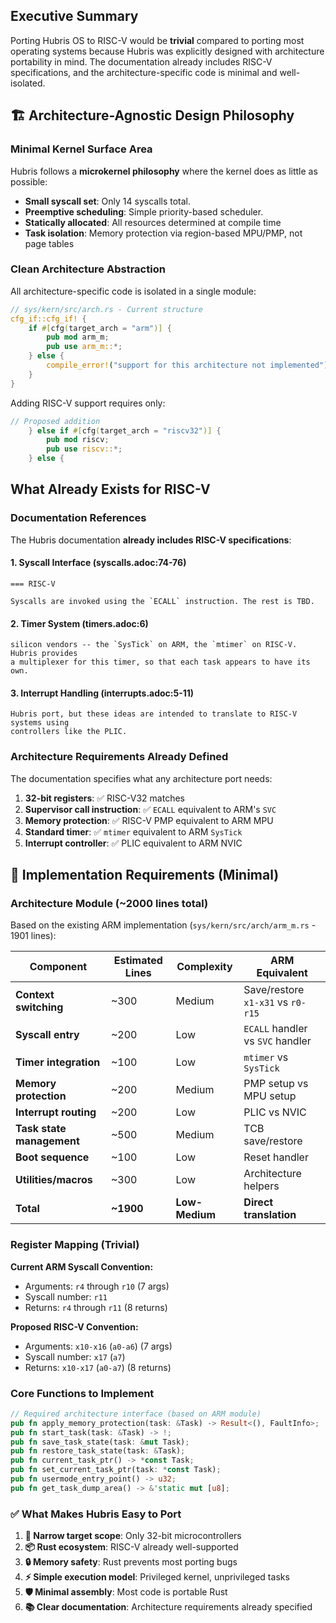 ## Executive Summary

Porting Hubris OS to RISC-V would be **trivial** compared to porting most operating systems because Hubris was explicitly designed with architecture portability in mind. The documentation already includes RISC-V specifications, and the architecture-specific code is minimal and well-isolated.

## 🏗️ Architecture-Agnostic Design Philosophy

### Minimal Kernel Surface Area
Hubris follows a **microkernel philosophy** where the kernel does as little as possible:

- **Small syscall set**: Only 14 syscalls total.
- **Preemptive scheduling**: Simple priority-based scheduler.
- **Statically allocated**: All resources determined at compile time
- **Task isolation**: Memory protection via region-based MPU/PMP, not page tables

### Clean Architecture Abstraction

All architecture-specific code is isolated in a single module:

```rust
// sys/kern/src/arch.rs - Current structure
cfg_if::cfg_if! {
    if #[cfg(target_arch = "arm")] {
        pub mod arm_m;
        pub use arm_m::*;
    } else {
        compile_error!("support for this architecture not implemented");
    }
}
```

Adding RISC-V support requires only:

```rust
// Proposed addition
    } else if #[cfg(target_arch = "riscv32")] {
        pub mod riscv;
        pub use riscv::*;
    } else {
```

## What Already Exists for RISC-V

### Documentation References

The Hubris documentation **already includes RISC-V specifications**:

#### 1. **Syscall Interface** (syscalls.adoc:74-76)
```
=== RISC-V

Syscalls are invoked using the `ECALL` instruction. The rest is TBD.
```

#### 2. **Timer System** (timers.adoc:6)
```
silicon vendors -- the `SysTick` on ARM, the `mtimer` on RISC-V. Hubris provides
a multiplexer for this timer, so that each task appears to have its own.
```

#### 3. **Interrupt Handling** (interrupts.adoc:5-11)
```
Hubris port, but these ideas are intended to translate to RISC-V systems using
controllers like the PLIC.
```

### Architecture Requirements Already Defined

The documentation specifies what any architecture port needs:

1. **32-bit registers**: ✅ RISC-V32 matches
2. **Supervisor call instruction**: ✅ `ECALL` equivalent to ARM's `SVC`
3. **Memory protection**: ✅ RISC-V PMP equivalent to ARM MPU
4. **Standard timer**: ✅ `mtimer` equivalent to ARM `SysTick`
5. **Interrupt controller**: ✅ PLIC equivalent to ARM NVIC

## 🔧 Implementation Requirements (Minimal)

### Architecture Module (~2000 lines total)

Based on the existing ARM implementation (`sys/kern/src/arch/arm_m.rs` - 1901 lines):

| Component | Estimated Lines | Complexity | ARM Equivalent |
|-----------|----------------|------------|----------------|
| **Context switching** | ~300 | Medium | Save/restore `x1-x31` vs `r0-r15` |
| **Syscall entry** | ~200 | Low | `ECALL` handler vs `SVC` handler |
| **Timer integration** | ~100 | Low | `mtimer` vs `SysTick` |
| **Memory protection** | ~200 | Medium | PMP setup vs MPU setup |
| **Interrupt routing** | ~200 | Low | PLIC vs NVIC |
| **Task state management** | ~500 | Medium | TCB save/restore |
| **Boot sequence** | ~100 | Low | Reset handler |
| **Utilities/macros** | ~300 | Low | Architecture helpers |
| **Total** | **~1900** | **Low-Medium** | **Direct translation** |

### Register Mapping (Trivial)

**Current ARM Syscall Convention:**
- Arguments: `r4` through `r10` (7 args)
- Syscall number: `r11`
- Returns: `r4` through `r11` (8 returns)

**Proposed RISC-V Convention:**
- Arguments: `x10-x16` (`a0-a6`) (7 args)
- Syscall number: `x17` (`a7`)
- Returns: `x10-x17` (`a0-a7`) (8 returns)

### Core Functions to Implement

```rust
// Required architecture interface (based on ARM module)
pub fn apply_memory_protection(task: &Task) -> Result<(), FaultInfo>;
pub fn start_task(task: &Task) -> !;
pub fn save_task_state(task: &mut Task);
pub fn restore_task_state(task: &Task);
pub fn current_task_ptr() -> *const Task;
pub fn set_current_task_ptr(task: *const Task);
pub fn usermode_entry_point() -> u32;
pub fn get_task_dump_area() -> &'static mut [u8];
```

### ✅ What Makes Hubris Easy to Port

1. **🎯 Narrow target scope**: Only 32-bit microcontrollers
2. **📦 Rust ecosystem**: RISC-V already well-supported
3. **🔒 Memory safety**: Rust prevents most porting bugs
4. **⚡ Simple execution model**: Privileged kernel, unprivileged tasks
5. **🛡️ Minimal assembly**: Most code is portable Rust
6. **📚 Clear documentation**: Architecture requirements already specified

